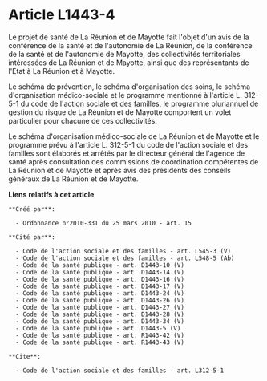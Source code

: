 # Article L1443-4

Le projet de santé de La Réunion et de Mayotte fait l'objet d'un avis de la conférence de la santé et de l'autonomie de La
Réunion, de la conférence de la santé et de l'autonomie de Mayotte, des collectivités territoriales intéressées de La Réunion
et de Mayotte, ainsi que des représentants de l'Etat à La Réunion et à Mayotte. 

Le schéma de prévention, le schéma d'organisation des soins, le schéma d'organisation médico-sociale et le programme
mentionné à l'article L. 312-5-1 du code de l'action sociale et des familles, le programme pluriannuel de gestion du risque
de La Réunion et de Mayotte comportent un volet particulier pour chacune de ces collectivités. 

Le schéma d'organisation médico-sociale de La Réunion et de Mayotte et le programme prévu à l'article L. 312-5-1 du code de
l'action sociale et des familles sont élaborés et arrêtés par le directeur général de l'agence de santé après consultation
des commissions de coordination compétentes de La Réunion et de Mayotte et après avis des présidents des conseils généraux de
La Réunion et de Mayotte.

**Liens relatifs à cet article**

	**Créé par**:

	  - Ordonnance n°2010-331 du 25 mars 2010 - art. 15

	**Cité par**:

	  - Code de l'action sociale et des familles - art. L545-3 (V)
	  - Code de l'action sociale et des familles - art. L548-5 (Ab)
	  - Code de la santé publique - art. D1443-10 (V)
	  - Code de la santé publique - art. D1443-14 (V)
	  - Code de la santé publique - art. D1443-16 (V)
	  - Code de la santé publique - art. D1443-17 (V)
	  - Code de la santé publique - art. D1443-24 (V)
	  - Code de la santé publique - art. D1443-26 (V)
	  - Code de la santé publique - art. D1443-27 (V)
	  - Code de la santé publique - art. D1443-28 (V)
	  - Code de la santé publique - art. D1443-34 (V)
	  - Code de la santé publique - art. D1443-5 (V)
	  - Code de la santé publique - art. R1443-42 (V)
	  - Code de la santé publique - art. R1443-43 (V)

	**Cite**:

	  - Code de l'action sociale et des familles - art. L312-5-1
